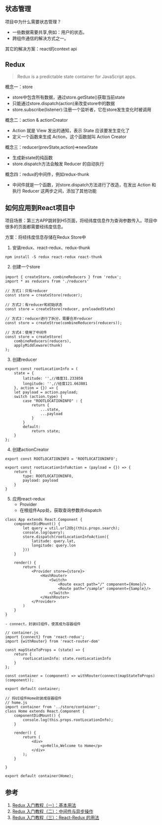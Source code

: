 ## 状态管理

项目中为什么需要状态管理？
- 一些数据需要共享,例如：用户的状态。
- 跨组件通信的解决方式之一。

其它的解决方案：react的context api

## Redux
>Redux is a predictable state container for JavaScript apps.

概念一：store
- store中包含所有数据，通过store.getState()获取当前state
- 只能通过store.dispatch(action)来改变store中的数据
- store.subscribe(listener):注册一个监听者，它在store发生变化时被调用

概念二：action & actionCreator
- Action 就是 View 发出的通知，表示 State 应该要发生变化了
- 定义一个函数来生成 Action，这个函数就叫 Action Creator

概念三：reducer(prevState,action)=>newState
- 生成新state的纯函数
- store.dispatch方法会触发 Reducer 的自动执行

概念四：redux的中间件，例如redux-thunk
- 中间件就是一个函数，对store.dispatch方法进行了改造，在发出 Action 和执行 Reducer 这两步之间，添加了其他功能

## 如何应用到React项目中
项目场景：第三方APP跳转到H5页面，将经纬度信息作为查询参数传入。项目中很多的页面都需要经纬度信息。

方案：将经纬度信息存储在Redux Store中

1. 安装redux、react-redux、redux-thunk
```
npm install -S redux react-redux react-thunk
```
2. 创建一个store
```
import { createStore，combineReducers } from 'redux';
import * as reducers from './reducers'

// 方式1：只有reducer
const store = createStore(reducer);

// 方式2：有reducer和初始状态
const store = createStore(reducer, preloadedState)

// 方式3：reducer进行了拆分，需要合并reducer
const store = createStroe(combineReducers(reducers));

// 方式4：使用了中间件
const store = createStore(
    combineReducers(reducers),
    applyMiddleware(thunk)
);

```
3. 创建reducer
```
export const rootLocationInfo = (
    state = {
        latitude: '',//维度31.233858
        longitude: '',//经度121.663881
    }, action = {}) => {
    let payload = action.payload;
    switch (action.type) {
        case "ROOTLOCATIONINFO" : {
            return {
                ...state,
                ...payload
            }
        }
        default:
            return state;
    }
};
```
4. 创建actionCreator
```
export const ROOTLOCATIONINFO = 'ROOTLOCATIONINFO';

export const rootLocationInfoAction = (payload = {}) => {
    return {
        type: ROOTLOCATIONINFO,
        payload: payload
    }
}
```
5. 应用react-redux
   - Provider
   - 在根组件App处，获取查询参数并dispatch
```
class App extends React.Component {
    componentDidMount() {
        let query = util.url2Obj(this.props.search);
        console.log(query);
        store.dispatch(rootLocationInfoAction({
            latitude: query.lat,
            longitude: query.lon
        }))
    }

    render() {
        return (
            <Provider store={store}>
                <HashRouter>
                    <Switch>
                        <Route exact path="/" component={Home}/>
                        <Route path="/sample" component={Sample}/>
                    </Switch>
                </HashRouter>
            </Provider>
        )
    }
}
```
    
    - connect，封装UI组件，使其成为容器组件
```
// container.js
import {connect} from 'react-redux';
import {withRouter} from 'react-router-dom'

const mapStateToProps = (state) => {
    return {
        rootLocationInfo: state.rootLocationInfo
    }
};

const container = (component) => withRouter(connect(mapStateToProps)(component));

export default container;

// 将UI组件Home封装成容器组件
// home.js
import container from '../store/container';
class Home extends React.Component {
    componentDidMount() {
        console.log(this.props.rootLocationInfo);
    }

    render() {
        return (
            <div>
                <p>Hello,Welcome to Home</p>
            </div>
        );
    }

}

export default container(Home);
```


## 参考
1. [Redux 入门教程（一）：基本用法](http://www.ruanyifeng.com/blog/2016/09/redux_tutorial_part_one_basic_usages.html)
2. [Redux 入门教程（二）：中间件与异步操作](http://www.ruanyifeng.com/blog/2016/09/redux_tutorial_part_two_async_operations.html)
3. [Redux 入门教程（三）：React-Redux 的用法](http://www.ruanyifeng.com/blog/2016/09/redux_tutorial_part_three_react-redux.html)